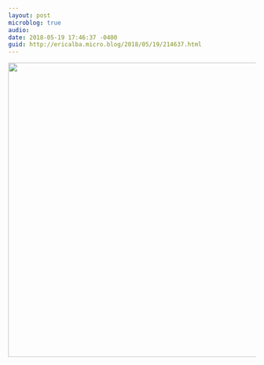 ```yaml
---
layout: post
microblog: true
audio: 
date: 2018-05-19 17:46:37 -0400
guid: http://ericalba.micro.blog/2018/05/19/214637.html
---
```



<img src="http://micro.ericalba.com/uploads/2018/f42be4ae9e.jpg" width="600" height="600" />
